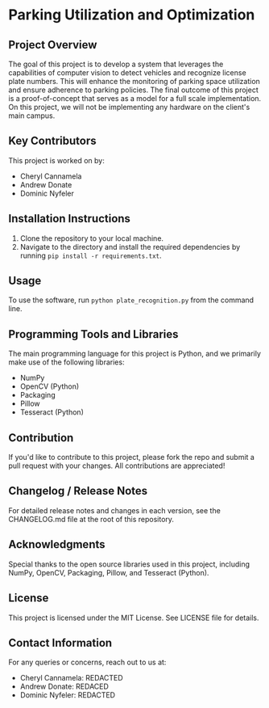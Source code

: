# Parking Utilization and Optimization

## Project Overview
The goal of this project is to develop a system that leverages the capabilities of computer vision to detect vehicles and recognize license plate numbers. This will enhance the monitoring of parking space utilization and ensure adherence to parking policies. The final outcome of this project is a proof-of-concept that serves as a model for a full scale implementation. On this project, we will not be implementing any hardware on the client's main campus.

## Key Contributors
This project is worked on by:
- Cheryl Cannamela
- Andrew Donate
- Dominic Nyfeler

## Installation Instructions
1. Clone the repository to your local machine.
2. Navigate to the directory and install the required dependencies by running `pip install -r requirements.txt`.
<!-- 3. Download the necessary data files, as outlined in the [Data Files](#data-files) section below. -->

## Usage
To use the software, run `python plate_recognition.py` from the command line.

## Programming Tools and Libraries
The main programming language for this project is Python, and we primarily make use of the following libraries:
- NumPy
- OpenCV (Python)
- Packaging
- Pillow
- Tesseract (Python)

<!-- ## Testing
To test the software, navigate to the main directory and run `python test.py`, making sure to replace 'test.py' with your actual test script. -->

## Contribution
If you'd like to contribute to this project, please fork the repo and submit a pull request with your changes. All contributions are appreciated!

## Changelog / Release Notes
For detailed release notes and changes in each version, see the CHANGELOG.md file at the root of this repository.

## Acknowledgments
Special thanks to the open source libraries used in this project, including NumPy, OpenCV, Packaging, Pillow, and Tesseract (Python).

## License
This project is licensed under the MIT License. See LICENSE file for details.

## Contact Information 
For any queries or concerns, reach out to us at:
- Cheryl Cannamela: REDACTED
- Andrew Donate: REDACED
- Dominic Nyfeler: REDACTED